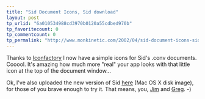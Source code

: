 ```yaml
---
title: "Sid Document Icons, Sid download"
layout: post
tp_urlid: "6a010534988cd3970b0120a55cdbed970b"
tp_favoritecount: 0
tp_commentcount: 0
tp_permalink: "http://www.monkinetic.com/2002/04/sid-document-icons-sid-download.html"
---
```

Thanks to <a href="http://www.iconfactory.com">Iconfactory</a> I now have a simple icons for Sid&#39;s .conv documents. Cooool. It&#39;s amazing how much more &quot;real&quot; your app looks with that little icon at the top of the document window...

Ok, I&#39;ve also uploaded the new version of Sid <a href="http://media.redmonk.net/software/Sid.tgz">here</a> (Mac OS X disk image), for those of you brave enough to try it. That means, you, <a href="http://jim.roepcke.com">Jim</a> and <a href="http://www.turtleprod.com/greg/">Greg</a>. -)
